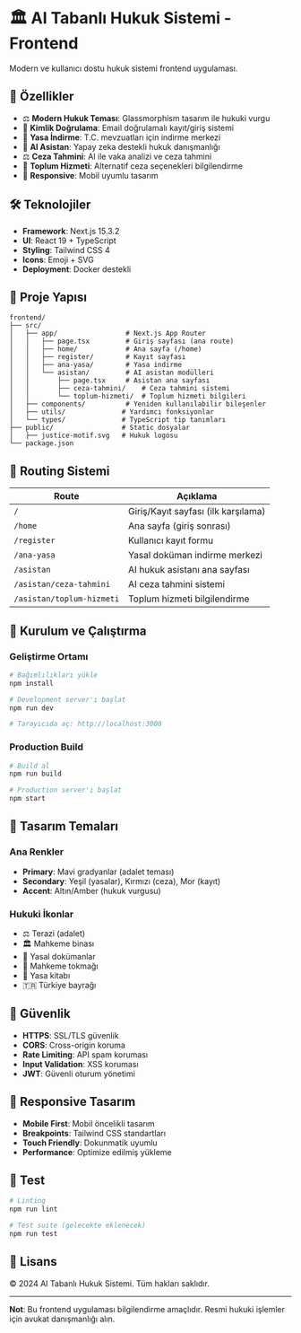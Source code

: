 # 🏛️ AI Tabanlı Hukuk Sistemi - Frontend

Modern ve kullanıcı dostu hukuk sistemi frontend uygulaması.

## 🚀 Özellikler

- ⚖️ **Modern Hukuk Teması**: Glassmorphism tasarım ile hukuki vurgu
- 🔐 **Kimlik Doğrulama**: Email doğrulamalı kayıt/giriş sistemi
- 📜 **Yasa İndirme**: T.C. mevzuatları için indirme merkezi
- 🤖 **AI Asistan**: Yapay zeka destekli hukuk danışmanlığı
- ⚖️ **Ceza Tahmini**: AI ile vaka analizi ve ceza tahmini
- 🤝 **Toplum Hizmeti**: Alternatif ceza seçenekleri bilgilendirme
- 📱 **Responsive**: Mobil uyumlu tasarım

## 🛠️ Teknolojiler

- **Framework**: Next.js 15.3.2
- **UI**: React 19 + TypeScript
- **Styling**: Tailwind CSS 4
- **Icons**: Emoji + SVG
- **Deployment**: Docker destekli

## 📁 Proje Yapısı

```
frontend/
├── src/
│   ├── app/                 # Next.js App Router
│   │   ├── page.tsx         # Giriş sayfası (ana route)
│   │   ├── home/            # Ana sayfa (/home)
│   │   ├── register/        # Kayıt sayfası
│   │   ├── ana-yasa/        # Yasa indirme
│   │   └── asistan/         # AI asistan modülleri
│   │       ├── page.tsx     # Asistan ana sayfası
│   │       ├── ceza-tahmini/    # Ceza tahmini sistemi
│   │       └── toplum-hizmeti/  # Toplum hizmeti bilgileri
│   ├── components/          # Yeniden kullanılabilir bileşenler
│   ├── utils/              # Yardımcı fonksiyonlar
│   └── types/              # TypeScript tip tanımları
├── public/                 # Static dosyalar
│   ├── justice-motif.svg   # Hukuk logosu
└── package.json
```

## 🎨 Routing Sistemi

| Route | Açıklama |
|-------|----------|
| `/` | Giriş/Kayıt sayfası (ilk karşılama) |
| `/home` | Ana sayfa (giriş sonrası) |
| `/register` | Kullanıcı kayıt formu |
| `/ana-yasa` | Yasal doküman indirme merkezi |
| `/asistan` | AI hukuk asistanı ana sayfası |
| `/asistan/ceza-tahmini` | AI ceza tahmini sistemi |
| `/asistan/toplum-hizmeti` | Toplum hizmeti bilgilendirme |

## 🚀 Kurulum ve Çalıştırma

### Geliştirme Ortamı

```bash
# Bağımlılıkları yükle
npm install

# Development server'ı başlat
npm run dev

# Tarayıcıda aç: http://localhost:3000
```

### Production Build

```bash
# Build al
npm run build

# Production server'ı başlat
npm start
```

## 🎨 Tasarım Temaları

### Ana Renkler
- **Primary**: Mavi gradyanlar (adalet teması)
- **Secondary**: Yeşil (yasalar), Kırmızı (ceza), Mor (kayıt)
- **Accent**: Altın/Amber (hukuk vurgusu)

### Hukuki İkonlar
- ⚖️ Terazi (adalet)
- 🏛️ Mahkeme binası
- 📜 Yasal dokümanlar
- 🔨 Mahkeme tokmağı
- 📖 Yasa kitabı
- 🇹🇷 Türkiye bayrağı

## 🔐 Güvenlik

- **HTTPS**: SSL/TLS güvenlik
- **CORS**: Cross-origin koruma
- **Rate Limiting**: API spam koruması
- **Input Validation**: XSS koruması
- **JWT**: Güvenli oturum yönetimi

## 📱 Responsive Tasarım

- **Mobile First**: Mobil öncelikli tasarım
- **Breakpoints**: Tailwind CSS standartları
- **Touch Friendly**: Dokunmatik uyumlu
- **Performance**: Optimize edilmiş yükleme

## 🧪 Test

```bash
# Linting
npm run lint

# Test suite (gelecekte eklenecek)
npm run test
```

## 📄 Lisans

© 2024 AI Tabanlı Hukuk Sistemi. Tüm hakları saklıdır.

---

**Not**: Bu frontend uygulaması bilgilendirme amaçlıdır. Resmi hukuki işlemler için avukat danışmanlığı alın.